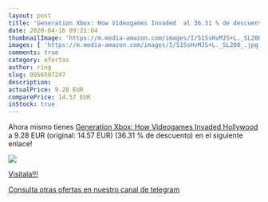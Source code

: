```yaml
---
layout: post
title: 'Generation Xbox: How Videogames Invaded  al 36.31 % de descuento'
date: 2020-04-16 09:21:04
thumbnailImage: 'https://m.media-amazon.com/images/I/51SsHvMJS+L._SL200_.jpg'
images: [ 'https://m.media-amazon.com/images/I/51SsHvMJS+L._SL200_.jpg' ]
comments: true
category: ofertas
author: ring
slug: 0956507247
description:
actualPrice: 9.28 EUR
comparePrice: 14.57 EUR
inStock: true
---
```


Ahora mismo tienes [Generation Xbox: How Videogames Invaded Hollywood](https://www.amazon.com/dp/0956507247/?tag=redken08-20) a 9.28 EUR (original: 14.57 EUR) (36.31 %  de descuento) en el siguiente enlace!

[![](https://m.media-amazon.com/images/I/51SsHvMJS+L._SL200_.jpg)](https://www.amazon.com/dp/0956507247/?tag=redken08-20)

[Visítala!!!](https://www.amazon.com/dp/0956507247/?tag=redken08-20)

[Consulta otras ofertas en nuestro canal de telegram](https://t.me/s/ofertas25)
